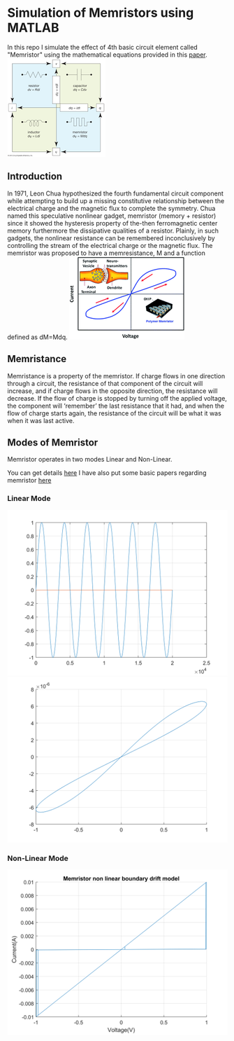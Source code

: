 # Simulation of Memristors using MATLAB

In this repo I simulate the effect of 4th basic circuit element called "Memristor" using the mathematical equations provided in this [paper](https://ieeexplore.ieee.org/document/8118008). 
![alt text](https://github.com/Mr-TalhaIlyas/Memristor-Simulation-via-MATLAB/blob/master/screens/img1.png)
## Introduction
In 1971, Leon Chua hypothesized the fourth fundamental circuit component while attempting to build up a missing constitutive relationship between the electrical charge and the
magnetic flux to complete the symmetry. Chua named this speculative nonlinear gadget, memristor (memory + resistor) since it showed the hysteresis property of the-then
ferromagnetic center memory furthermore the dissipative qualities of a resistor. Plainly, in such gadgets, the nonlinear resistance can be remembered inconclusively by controlling the stream of the electrical charge or the magnetic flux. The memristor was proposed to have a memresistance, M and a function defined as dM=Mdq.
![alt text](https://github.com/Mr-TalhaIlyas/Memristor-Simulation-via-MATLAB/blob/master/screens/img2.png)
## Memristance

Memristance is a property of the memristor. If charge flows in one direction through a circuit, the resistance of that
component of the circuit will increase, and if charge flows in the opposite direction, the resistance will decrease. If the flow
of charge is stopped by turning off the applied voltage, the component will ‘remember’ the last resistance that it had, and
when the flow of charge starts again, the resistance of the circuit will be what it was when it was last active.

## Modes of Memristor

Memristor operates in two modes Linear and Non-Linear.

You can get details [here](https://www.theregister.com/Print/2011/12/27/memristors_and_mouttet/)
I have also put some basic papers regarding memristor [here](https://github.com/Mr-TalhaIlyas/Memristor-Simulation-via-MATLAB/tree/master/docs)

### Linear Mode

![alt text](https://github.com/Mr-TalhaIlyas/Memristor-Simulation-via-MATLAB/blob/master/screens/img3.png)
![alt text](https://github.com/Mr-TalhaIlyas/Memristor-Simulation-via-MATLAB/blob/master/screens/img4.png)

### Non-Linear Mode

![alt text](https://github.com/Mr-TalhaIlyas/Memristor-Simulation-via-MATLAB/blob/master/screens/img5.png)
